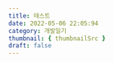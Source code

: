 ```yaml
---
title: 테스트
date: 2022-05-06 22:05:94
category: 개발일기
thumbnail: { thumbnailSrc }
draft: false
---
```


